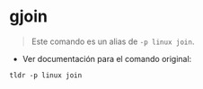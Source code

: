 # gjoin

> Este comando es un alias de `-p linux join`.

- Ver documentación para el comando original:

`tldr -p linux join`
